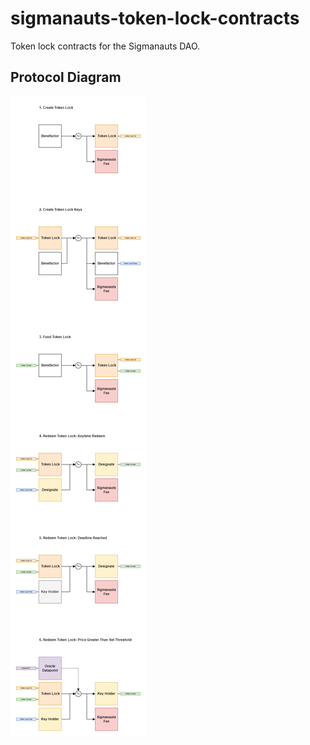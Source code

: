 # sigmanauts-token-lock-contracts
Token lock contracts for the Sigmanauts DAO.

## Protocol Diagram
![](./docs/sigmanauts_token-lock_protocol-diagrams.png)
